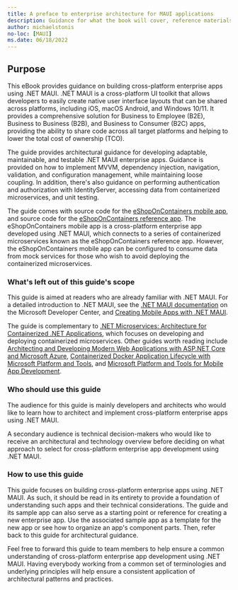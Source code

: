 ```yaml
---
title: A preface to enterprise architecture for MAUI applications
description: Guidance for what the book will cover, reference materials, and how to approach the book.
author: michaelstonis
no-loc: [MAUI]
ms.date: 06/18/2022
---
```


## Purpose

This eBook provides guidance on building cross-platform enterprise apps using .NET MAUI. .NET MAUI is a cross-platform UI toolkit that allows developers to easily create native user interface layouts that can be shared across platforms, including iOS, macOS Android, and Windows 10/11. It provides a comprehensive solution for Business to Employee (B2E), Business to Business (B2B), and Business to Consumer (B2C) apps, providing the ability to share code across all target platforms and helping to lower the total cost of ownership (TCO).

The guide provides architectural guidance for developing adaptable, maintainable, and testable .NET MAUI enterprise apps. Guidance is provided on how to implement MVVM, dependency injection, navigation, validation, and configuration management, while maintaining loose coupling. In addition, there's also guidance on performing authentication and authorization with IdentityServer, accessing data from containerized microservices, and unit testing.

The guide comes with source code for the [eShopOnContainers mobile app](https://github.com/dotnet-architecture/eShopOnContainers/tree/master/src/Mobile), and source code for the [eShopOnContainers reference app](https://github.com/dotnet-architecture/eShopOnContainers). The eShopOnContainers mobile app is a cross-platform enterprise app developed using .NET MAUI, which connects to a series of containerized microservices known as the eShopOnContainers reference app. However, the eShopOnContainers mobile app can be configured to consume data from mock services for those who wish to avoid deploying the containerized microservices.

### What's left out of this guide's scope

This guide is aimed at readers who are already familiar with .NET MAUI. For a detailed introduction to .NET MAUI, see the [.NET MAUI documentation](https://docs.microsoft.com/en-us/dotnet/maui/) on the Microsoft Developer Center, and [Creating Mobile Apps with .NET MAUI](https://aka.ms/mauiebook).

The guide is complementary to [.NET Microservices: Architecture for Containerized .NET Applications](https://aka.ms/microservicesebook), which focuses on developing and deploying containerized microservices. Other guides worth reading include [Architecting and Developing Modern Web Applications with ASP.NET Core and Microsoft Azure](http://aka.ms/WebAppEbook), [Containerized Docker Application Lifecycle with Microsoft Platform and Tools](http://aka.ms/dockerlifecycleebook), and [Microsoft Platform and Tools for Mobile App Development](http://aka.ms/MobAppDev/StndPDF).

### Who should use this guide

The audience for this guide is mainly developers and architects who would like to learn how to architect and implement cross-platform enterprise apps using .NET MAUI.

A secondary audience is technical decision-makers who would like to receive an architectural and technology overview before deciding on what approach to select for cross-platform enterprise app development using .NET MAUI.

### How to use this guide

This guide focuses on building cross-platform enterprise apps using .NET MAUI. As such, it should be read in its entirety to provide a foundation of understanding such apps and their technical considerations. The guide and its sample app can also serve as a starting point or reference for creating a new enterprise app. Use the associated sample app as a template for the new app or see how to organize an app's component parts. Then, refer back to this guide for architectural guidance.

Feel free to forward this guide to team members to help ensure a common understanding of cross-platform enterprise app development using .NET MAUI. Having everybody working from a common set of terminologies and underlying principles will help ensure a consistent application of architectural patterns and practices.

